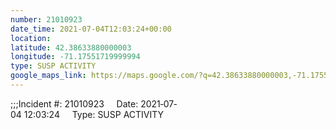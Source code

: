 ```yaml
---
number: 21010923
date_time: 2021-07-04T12:03:24+00:00
location: 
latitude: 42.38633880000003
longitude: -71.17551719999994
type: SUSP ACTIVITY
google_maps_link: https://maps.google.com/?q=42.38633880000003,-71.17551719999994
---
```


;;;Incident #: 21010923     Date: 2021‐07‐04 12:03:24     Type: SUSP ACTIVITY
